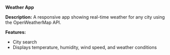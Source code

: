 
**Weather App**

**Description:** A responsive app showing real-time weather for any city using the OpenWeatherMap API.

**Features:**
- City search
- Displays temperature, humidity, wind speed, and weather conditions
